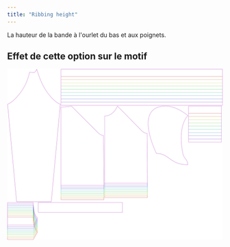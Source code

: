 ```yaml
---
title: "Ribbing height"
---
```


La hauteur de la bande à l'ourlet du bas et aux poignets.

## Effet de cette option sur le motif

![Cette image montre l'effet de cette option en superposant plusieurs variantes qui ont une valeur différente pour cette option](hugo_ribbingheight_sample.svg "Effet de cette option sur le modèle")
